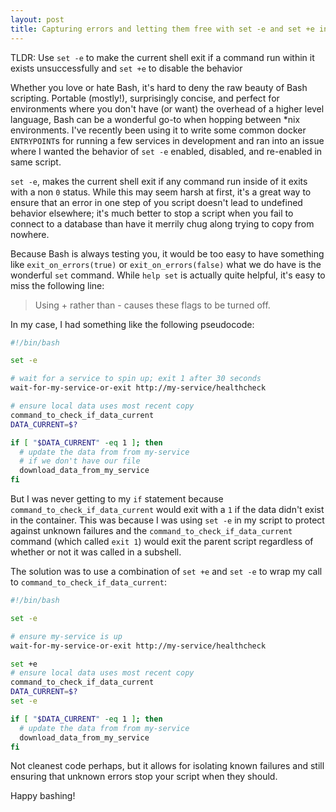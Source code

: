```yaml
---
layout: post
title: Capturing errors and letting them free with set -e and set +e in bash
---
```


TLDR: Use `set -e` to make the current shell exit if a command run within it exists unsuccessfully and `set +e` to disable the behavior

Whether you love or hate Bash, it's hard to deny the raw beauty of Bash scripting. Portable (mostly!), surprisingly concise, and perfect for environments where you don't have (or want) the overhead of a higher level language, Bash can be a wonderful go-to when hopping between *nix environments. I've recently been using it to write some common docker `ENTRYPOINT`s for running a few services in development and ran into an issue where I wanted the behavior of `set -e` enabled, disabled, and re-enabled in same script.

`set -e`, makes the current shell exit if any command run inside of it exits with a non `0` status. While this may seem harsh at first, it's a great way to ensure that an error in one step of you script doesn't lead to undefined behavior elsewhere; it's much better to stop a script when you fail to connect to a database than have it merrily chug along trying to copy from nowhere.

Because Bash is always testing you, it would be too easy to have something like `exit_on_errors(true)` or `exit_on_errors(false)` what we do have is the wonderful `set` command. While `help set` is actually quite helpful, it's easy to miss the following line:

> Using + rather than - causes these flags to be turned off.


In my case, I had something like the following pseudocode:

```bash
#!/bin/bash

set -e

# wait for a service to spin up; exit 1 after 30 seconds
wait-for-my-service-or-exit http://my-service/healthcheck

# ensure local data uses most recent copy
command_to_check_if_data_current
DATA_CURRENT=$?

if [ "$DATA_CURRENT" -eq 1 ]; then
  # update the data from from my-service
  # if we don't have our file
  download_data_from_my_service
fi

```

But I was never getting to my `if` statement because `command_to_check_if_data_current` would exit with a `1` if the data didn't exist in the container. This was because I was using `set -e` in my script to protect against unknown failures and the `command_to_check_if_data_current` command  (which called `exit 1`) would exit the parent script regardless of whether or not it was called in a subshell.

The solution was to use a combination of `set +e` and `set -e`  to wrap my call to `command_to_check_if_data_current`:

```bash
#!/bin/bash

set -e

# ensure my-service is up
wait-for-my-service-or-exit http://my-service/healthcheck

set +e
# ensure local data uses most recent copy
command_to_check_if_data_current
DATA_CURRENT=$?
set -e

if [ "$DATA_CURRENT" -eq 1 ]; then
  # update the data from from my-service
  download_data_from_my_service
fi
```

Not cleanest code perhaps, but it allows for isolating known failures and still ensuring that unknown errors stop your script when they should.

Happy bashing!
